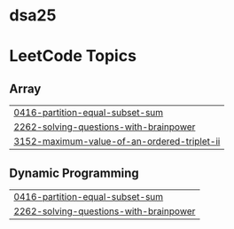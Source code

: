 # dsa25
<!---LeetCode Topics Start-->
# LeetCode Topics
## Array
|  |
| ------- |
| [0416-partition-equal-subset-sum](https://github.com/mfrog25/dsa25/tree/master/0416-partition-equal-subset-sum) |
| [2262-solving-questions-with-brainpower](https://github.com/mfrog25/dsa25/tree/master/2262-solving-questions-with-brainpower) |
| [3152-maximum-value-of-an-ordered-triplet-ii](https://github.com/mfrog25/dsa25/tree/master/3152-maximum-value-of-an-ordered-triplet-ii) |
## Dynamic Programming
|  |
| ------- |
| [0416-partition-equal-subset-sum](https://github.com/mfrog25/dsa25/tree/master/0416-partition-equal-subset-sum) |
| [2262-solving-questions-with-brainpower](https://github.com/mfrog25/dsa25/tree/master/2262-solving-questions-with-brainpower) |
<!---LeetCode Topics End-->